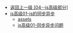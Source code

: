 - [返回上一级 [04--js高级部分]](04--js高级部分/)
- [js高级01-js的同步异步](04--js高级部分/js高级01-js的同步异步/)
  - [assets](04--js高级部分/js高级01-js的同步异步/assets/)
  - [js高级01-同步异步问题](04--js高级部分/js高级01-js的同步异步/js高级01-同步异步问题.md)
